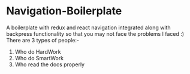 # Navigation-Boilerplate
A boilerplate with redux and react navigation integrated along with backpress functionality so that you may not face the problems I faced :)
There are 3 types of people:-
1) Who do HardWork
2) Who do SmartWork
3) Who read the docs properly
